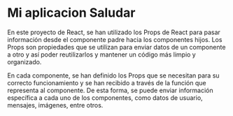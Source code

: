 # Mi aplicacion Saludar

En este proyecto de React, se han utilizado los Props de React para pasar información desde el componente padre hacia los componentes hijos. Los Props son propiedades que se utilizan para enviar datos de un componente a otro y así poder reutilizarlos y mantener un código más limpio y organizado.

En cada componente, se han definido los Props que se necesitan para su correcto funcionamiento y se han recibido a través de la función que representa al componente. De esta forma, se puede enviar información específica a cada uno de los componentes, como datos de usuario, mensajes, imágenes, entre otros.
